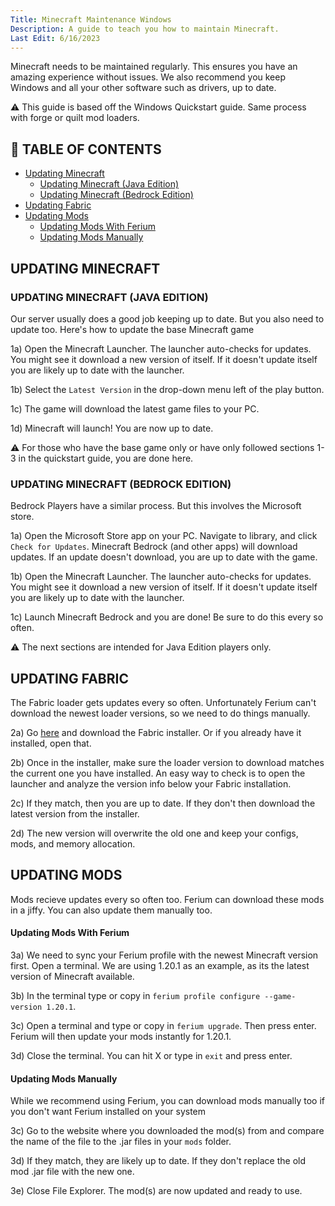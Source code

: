 ```yaml
---
Title: Minecraft Maintenance Windows
Description: A guide to teach you how to maintain Minecraft.
Last Edit: 6/16/2023
---
```


Minecraft needs to be maintained regularly.
This ensures you have an amazing experience without issues. 
We also recommend you keep Windows and all your other software such as drivers, up to date.

⚠ This guide is based off the Windows Quickstart guide. Same process with forge or quilt mod loaders.

## 📖 TABLE OF CONTENTS 
* [Updating Minecraft](#updating-minecraft)
  * [Updating Minecraft (Java Edition)](#updating-minecraft-java-edition)
  * [Updating Minecraft (Bedrock Edition)](#updating-minecraft-bedrock-edition)
* [Updating Fabric](#updating-fabric)
* [Updating Mods](updating-mods)
  * [Updating Mods With Ferium](#updating-mods-with-ferium)
  * [Updating Mods Manually](#updating-mods-manually)

## UPDATING MINECRAFT

### UPDATING MINECRAFT (JAVA EDITION)

Our server usually does a good job keeping up to date. 
But you also need to update too. Here's how to update the base Minecraft game

1a) Open the Minecraft Launcher. The launcher auto-checks for updates.
You might see it download a new version of itself. If it doesn't update itself
you are likely up to date with the launcher.

1b) Select the `Latest Version` in the drop-down menu left of the play button.

1c) The game will download the latest game files to your PC.

1d) Minecraft will launch! You are now up to date.

⚠️ For those who have the base game only or have only
followed sections 1-3 in the quickstart guide, you are done here.

### UPDATING MINECRAFT (BEDROCK EDITION)

Bedrock Players have a similar process. But this involves the Microsoft store.

1a) Open the Microsoft Store app on your PC. Navigate to library, and 
click `Check for Updates`. Minecraft Bedrock (and other apps) will download 
updates. If an update doesn't download, you are up to date with the game.

1b) Open the Minecraft Launcher. The launcher auto-checks for updates.
You might see it download a new version of itself. If it doesn't update itself
you are likely up to date with the launcher.

1c) Launch Minecraft Bedrock and you are done! Be sure to do this every so often.

⚠️ The next sections are intended for Java Edition players only.

## UPDATING FABRIC

The Fabric loader gets updates every so often. Unfortunately Ferium can't download the newest loader versions,
so we need to do things manually.

2a) Go [here](https://fabricmc.net/use/installer/) and download the Fabric installer. Or if you already have it installed, open that.

2b) Once in the installer, make sure the loader version to download matches the current one you have installed. An easy way to check is to open the launcher and
analyze the version info below your Fabric installation.

2c) If they match, then you are up to date. If they don't then download the latest version from the installer.

2d) The new version will overwrite the old one and keep your configs, mods, and memory allocation.

## UPDATING MODS
Mods recieve updates every so often too. Ferium can download these mods in a jiffy. You can also update them manually too.

#### Updating Mods With Ferium
3a) We need to sync your Ferium profile with the newest Minecraft version first. Open a terminal. We are using 1.20.1 as an example, as its the latest version of Minecraft available.

3b) In the terminal type or copy in `ferium profile configure --game-version 1.20.1`.

3c) Open a terminal and type or copy in `ferium upgrade`. Then press enter. Ferium will then update your mods instantly for 1.20.1.

3d) Close the terminal. You can hit X or type in `exit` and press enter.

#### Updating Mods Manually

While we recommend using Ferium, you can download mods manually too if you don't want Ferium installed on your system

3c) Go to the website where you downloaded the mod(s) from and compare the name of the file to the .jar files in your `mods` folder.

3d) If they match, they are likely up to date. If they don't replace the old mod .jar file with the new one.

3e) Close File Explorer. The mod(s) are now updated and ready to use.



